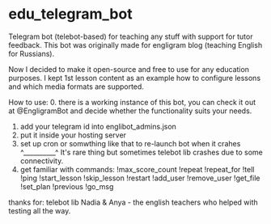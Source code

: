 # edu_telegram_bot
Telegram bot (telebot-based) for teaching any stuff with support for tutor feedback. 
This bot was originally made for engligram blog (teaching English for Russians). 

Now I decided to make it open-source and free to use for any education purposes. I kept 1st lesson content as an example how to configure lessons and which media formats are supported.

How to use: 
0. there is a working instance of this bot, you can check it out at @EngligramBot and decide whether the functionality suits your needs.
1. add your telegram id into englibot_admins.json
2. put it inside your hosting server
3. set up cron or somwthing like that to re-launch bot when it crahes ^__________^ It's rare thing but sometimes telebot lib crashes due to some connectivity.
4. get familiar with commands:
!max_score_count
!repeat 
!repeat_for
!tell
!ping
!start_lesson
!skip_lesson
!restart
!add_user
!remove_user
!get_file 
!set_plan 
!previous
!go_msg


thanks for:
telebot lib
Nadia & Anya - the english teachers who helped with testing all the way.
